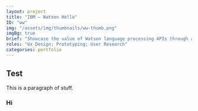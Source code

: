 ```yaml
---
layout: project
title: "IBM – Watson Hello"
ID: "ww"
img: "/assets/img/thumbnails/ww-thumb.png"
imgBg: true
brief: "Showcase the value of Watson language processing APIs through a translation experience on a mobile device."
roles: "Ux Design; Prototyping; User Research"
categories: portfolio
---
```


## Test

This is a paragraph of stuff.

### Hi
